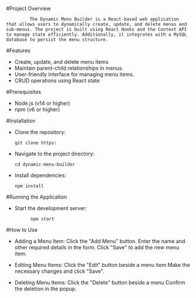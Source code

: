 #Project Overview

             The Dynamic Menu Builder is a React-based web application that allows users to dynamically create, update, and delete menus and sub-menus. The project is built using React Hooks and the Context API to manage state efficiently. Additionally, it integrates with a MySQL database to persist the menu structure.


#Features

 - Create, update, and delete menu items
 - Maintain parent-child relationships in menus.
 - User-friendly interface for managing menu items.
 - CRUD operations using React state

#Prerequisites

 - Node.js (v14 or higher)
 - npm (v6 or higher)
    

#Installation

 - Clone the repository:

       git clone https:

 - Navigate to the project directory:

       cd dynamic-menu-builder

 - Install dependencies:

       npm install

#Running the Application

 - Start the development server:

             npm start

 
#How to Use

  - Adding a Menu Item:
        Click the "Add Menu" button.
        Enter the name and other required details in the form.
        Click "Save" to add the new menu item.

  - Editing Menu Items:
        Click the "Edit" button beside a menu item
        Make the necessary changes and click "Save".

  - Deleting Menu Items:
        Click the "Delete" button beside a menu
        Confirm the deletion in the popup.

